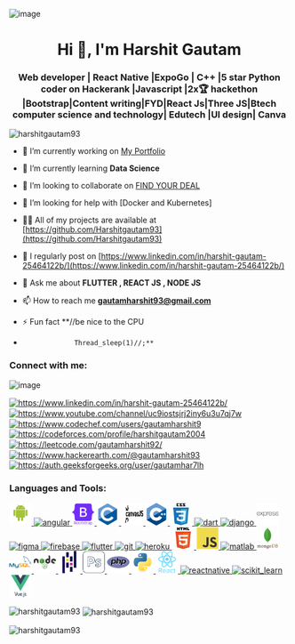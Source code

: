  ![image](https://github.com/Harshitgautam93/Harshitgautam93/assets/134795569/88badb63-c752-4d6f-bbca-5a626f35fc3f)

<h1 align="center">Hi 👋, I'm Harshit Gautam</h1>
<h3 align="center">Web developer | React Native |ExpoGo | C++ |5 star Python coder on Hackerank |Javascript |2x🏆 hackethon |Bootstrap|Content writing|FYD|React Js|Three JS|Btech computer science and technology| Edutech |UI design| Canva</h3>

<p align="left"> <img src="https://komarev.com/ghpvc/?username=harshitgautam93&label=Profile%20views&color=0e75b6&style=flat" alt="harshitgautam93" /> </p>

- 🔭 I’m currently working on [My Portfolio](https://threejs-main-l3bi.vercel.app/)

- 🌱 I’m currently learning **Data Science**

- 👯 I’m looking to collaborate on [FIND YOUR DEAL](https://github.com/TheNoob51/find_your_deal_shopping_app)

- 🤝 I’m looking for help with [Docker and Kubernetes]

- 👨‍💻 All of my projects are available at [https://github.com/Harshitgautam93](https://github.com/Harshitgautam93)

- 📝 I regularly post on [https://www.linkedin.com/in/harshit-gautam-25464122b/](https://www.linkedin.com/in/harshit-gautam-25464122b/)

- 💬 Ask me about **FLUTTER , REACT JS , NODE JS**

- 📫 How to reach me **gautamharshit93@gmail.com**

- ⚡ Fun fact **//be nice to the CPU
-                  Thread_sleep(1)//;**

<h3 align="left">Connect with me:</h3>

![image](https://github.com/Harshitgautam93/Harshitgautam93/assets/134795569/6d06d319-dacb-4bc4-bd46-74978c98d2bc)

<p align="left">
<a href="https://linkedin.com/in/https://www.linkedin.com/in/harshit-gautam-25464122b/" target="blank"><img align="center" src="https://raw.githubusercontent.com/rahuldkjain/github-profile-readme-generator/master/src/images/icons/Social/linked-in-alt.svg" alt="https://www.linkedin.com/in/harshit-gautam-25464122b/" height="30" width="40" /></a>
<a href="https://www.youtube.com/c/https://www.youtube.com/channel/uc9iostsjrj2iny6u3u7qj7w" target="blank"><img align="center" src="https://raw.githubusercontent.com/rahuldkjain/github-profile-readme-generator/master/src/images/icons/Social/youtube.svg" alt="https://www.youtube.com/channel/uc9iostsjrj2iny6u3u7qj7w" height="30" width="40" /></a>
<a href="https://www.codechef.com/users/https://www.codechef.com/users/gautamharshit9" target="blank"><img align="center" src="https://cdn.jsdelivr.net/npm/simple-icons@3.1.0/icons/codechef.svg" alt="https://www.codechef.com/users/gautamharshit9" height="30" width="40" /></a>
<a href="https://codeforces.com/profile/https://codeforces.com/profile/harshitgautam2004" target="blank"><img align="center" src="https://raw.githubusercontent.com/rahuldkjain/github-profile-readme-generator/master/src/images/icons/Social/codeforces.svg" alt="https://codeforces.com/profile/harshitgautam2004" height="30" width="40" /></a>
<a href="https://www.leetcode.com/https://leetcode.com/gautamharshit92/" target="blank"><img align="center" src="https://raw.githubusercontent.com/rahuldkjain/github-profile-readme-generator/master/src/images/icons/Social/leet-code.svg" alt="https://leetcode.com/gautamharshit92/" height="30" width="40" /></a>
<a href="https://www.hackerearth.com/https://www.hackerearth.com/@gautamharshit93" target="blank"><img align="center" src="https://raw.githubusercontent.com/rahuldkjain/github-profile-readme-generator/master/src/images/icons/Social/hackerearth.svg" alt="https://www.hackerearth.com/@gautamharshit93" height="30" width="40" /></a>
<a href="https://auth.geeksforgeeks.org/user/https://auth.geeksforgeeks.org/user/gautamhar7lh" target="blank"><img align="center" src="https://raw.githubusercontent.com/rahuldkjain/github-profile-readme-generator/master/src/images/icons/Social/geeks-for-geeks.svg" alt="https://auth.geeksforgeeks.org/user/gautamhar7lh" height="30" width="40" /></a>
</p>

<h3 align="left">Languages and Tools:</h3>
<p align="left"> <a href="https://developer.android.com" target="_blank" rel="noreferrer"> <img src="https://raw.githubusercontent.com/devicons/devicon/master/icons/android/android-original-wordmark.svg" alt="android" width="40" height="40"/> </a> <a href="https://angular.io" target="_blank" rel="noreferrer"> <img src="https://angular.io/assets/images/logos/angular/angular.svg" alt="angular" width="40" height="40"/> </a> <a href="https://getbootstrap.com" target="_blank" rel="noreferrer"> <img src="https://raw.githubusercontent.com/devicons/devicon/master/icons/bootstrap/bootstrap-plain-wordmark.svg" alt="bootstrap" width="40" height="40"/> </a> <a href="https://www.cprogramming.com/" target="_blank" rel="noreferrer"> <img src="https://raw.githubusercontent.com/devicons/devicon/master/icons/c/c-original.svg" alt="c" width="40" height="40"/> </a> <a href="https://canvasjs.com" target="_blank" rel="noreferrer"> <img src="https://raw.githubusercontent.com/Hardik0307/Hardik0307/master/assets/canvasjs-charts.svg" alt="canvasjs" width="40" height="40"/> </a> <a href="https://www.w3schools.com/cpp/" target="_blank" rel="noreferrer"> <img src="https://raw.githubusercontent.com/devicons/devicon/master/icons/cplusplus/cplusplus-original.svg" alt="cplusplus" width="40" height="40"/> </a> <a href="https://www.w3schools.com/css/" target="_blank" rel="noreferrer"> <img src="https://raw.githubusercontent.com/devicons/devicon/master/icons/css3/css3-original-wordmark.svg" alt="css3" width="40" height="40"/> </a> <a href="https://dart.dev" target="_blank" rel="noreferrer"> <img src="https://www.vectorlogo.zone/logos/dartlang/dartlang-icon.svg" alt="dart" width="40" height="40"/> </a> <a href="https://www.djangoproject.com/" target="_blank" rel="noreferrer"> <img src="https://cdn.worldvectorlogo.com/logos/django.svg" alt="django" width="40" height="40"/> </a> <a href="https://expressjs.com" target="_blank" rel="noreferrer"> <img src="https://raw.githubusercontent.com/devicons/devicon/master/icons/express/express-original-wordmark.svg" alt="express" width="40" height="40"/> </a> <a href="https://www.figma.com/" target="_blank" rel="noreferrer"> <img src="https://www.vectorlogo.zone/logos/figma/figma-icon.svg" alt="figma" width="40" height="40"/> </a> <a href="https://firebase.google.com/" target="_blank" rel="noreferrer"> <img src="https://www.vectorlogo.zone/logos/firebase/firebase-icon.svg" alt="firebase" width="40" height="40"/> </a> <a href="https://flutter.dev" target="_blank" rel="noreferrer"> <img src="https://www.vectorlogo.zone/logos/flutterio/flutterio-icon.svg" alt="flutter" width="40" height="40"/> </a> <a href="https://git-scm.com/" target="_blank" rel="noreferrer"> <img src="https://www.vectorlogo.zone/logos/git-scm/git-scm-icon.svg" alt="git" width="40" height="40"/> </a> <a href="https://heroku.com" target="_blank" rel="noreferrer"> <img src="https://www.vectorlogo.zone/logos/heroku/heroku-icon.svg" alt="heroku" width="40" height="40"/> </a> <a href="https://www.w3.org/html/" target="_blank" rel="noreferrer"> <img src="https://raw.githubusercontent.com/devicons/devicon/master/icons/html5/html5-original-wordmark.svg" alt="html5" width="40" height="40"/> </a> <a href="https://developer.mozilla.org/en-US/docs/Web/JavaScript" target="_blank" rel="noreferrer"> <img src="https://raw.githubusercontent.com/devicons/devicon/master/icons/javascript/javascript-original.svg" alt="javascript" width="40" height="40"/> </a> <a href="https://www.mathworks.com/" target="_blank" rel="noreferrer"> <img src="https://upload.wikimedia.org/wikipedia/commons/2/21/Matlab_Logo.png" alt="matlab" width="40" height="40"/> </a> <a href="https://www.mongodb.com/" target="_blank" rel="noreferrer"> <img src="https://raw.githubusercontent.com/devicons/devicon/master/icons/mongodb/mongodb-original-wordmark.svg" alt="mongodb" width="40" height="40"/> </a> <a href="https://www.mysql.com/" target="_blank" rel="noreferrer"> <img src="https://raw.githubusercontent.com/devicons/devicon/master/icons/mysql/mysql-original-wordmark.svg" alt="mysql" width="40" height="40"/> </a> <a href="https://nodejs.org" target="_blank" rel="noreferrer"> <img src="https://raw.githubusercontent.com/devicons/devicon/master/icons/nodejs/nodejs-original-wordmark.svg" alt="nodejs" width="40" height="40"/> </a> <a href="https://pandas.pydata.org/" target="_blank" rel="noreferrer"> <img src="https://raw.githubusercontent.com/devicons/devicon/2ae2a900d2f041da66e950e4d48052658d850630/icons/pandas/pandas-original.svg" alt="pandas" width="40" height="40"/> </a> <a href="https://www.photoshop.com/en" target="_blank" rel="noreferrer"> <img src="https://raw.githubusercontent.com/devicons/devicon/master/icons/photoshop/photoshop-line.svg" alt="photoshop" width="40" height="40"/> </a> <a href="https://www.php.net" target="_blank" rel="noreferrer"> <img src="https://raw.githubusercontent.com/devicons/devicon/master/icons/php/php-original.svg" alt="php" width="40" height="40"/> </a> <a href="https://www.python.org" target="_blank" rel="noreferrer"> <img src="https://raw.githubusercontent.com/devicons/devicon/master/icons/python/python-original.svg" alt="python" width="40" height="40"/> </a> <a href="https://reactjs.org/" target="_blank" rel="noreferrer"> <img src="https://raw.githubusercontent.com/devicons/devicon/master/icons/react/react-original-wordmark.svg" alt="react" width="40" height="40"/> </a> <a href="https://reactnative.dev/" target="_blank" rel="noreferrer"> <img src="https://reactnative.dev/img/header_logo.svg" alt="reactnative" width="40" height="40"/> </a> <a href="https://scikit-learn.org/" target="_blank" rel="noreferrer"> <img src="https://upload.wikimedia.org/wikipedia/commons/0/05/Scikit_learn_logo_small.svg" alt="scikit_learn" width="40" height="40"/> </a> <a href="https://vuejs.org/" target="_blank" rel="noreferrer"> <img src="https://raw.githubusercontent.com/devicons/devicon/master/icons/vuejs/vuejs-original-wordmark.svg" alt="vuejs" width="40" height="40"/> </a> </p>

<p><img align="left" src="https://github-readme-stats.vercel.app/api/top-langs?username=harshitgautam93&show_icons=true&locale=en&layout=compact" alt="harshitgautam93" /></p>

<p>&nbsp;<img align="center" src="https://github-readme-stats.vercel.app/api?username=harshitgautam93&show_icons=true&locale=en" alt="harshitgautam93" /></p>

<p><img align="center" src="https://github-readme-streak-stats.herokuapp.com/?user=harshitgautam93&" alt="harshitgautam93" /></p>

